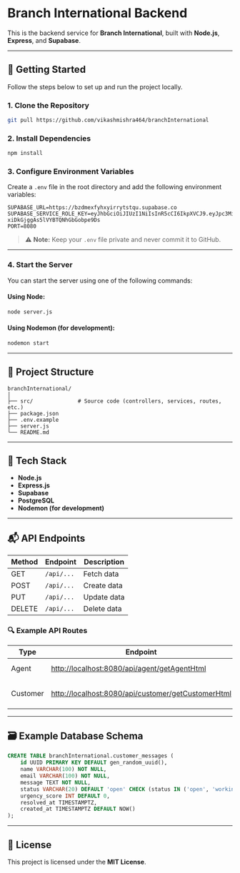 # Branch International Backend

This is the backend service for **Branch International**, built with **Node.js**, **Express**, and **Supabase**.

---

## 🚀 Getting Started

Follow the steps below to set up and run the project locally.

### 1. Clone the Repository
```bash
git pull https://github.com/vikashmishra464/branchInternational
```

### 2. Install Dependencies
```bash
npm install
```

### 3. Configure Environment Variables

Create a `.env` file in the root directory and add the following environment variables:

```env
SUPABASE_URL=https://bzdmexfyhxyirrytstqu.supabase.co
SUPABASE_SERVICE_ROLE_KEY=eyJhbGciOiJIUzI1NiIsInR5cCI6IkpXVCJ9.eyJpc3MiOiJzdXBhYmFzZSIsInJlZiI6ImJ6ZG1leGZ5aHh5aXJyeXRzdHF1Iiwicm9sZSI6InNlcnZpY2Vfcm9sZSIsImlhdCI6MTc2MTU3NDk2MCwiZXhwIjoyMDc3MTUwOTYwfQ.4PT5hnKJ53my7-xiDkGjggAs5lVYBTQNhGbGobpe9Ds
PORT=8080
```

> ⚠️ **Note:** Keep your `.env` file private and never commit it to GitHub.

---

### 4. Start the Server

You can start the server using one of the following commands:

#### Using Node:
```bash
node server.js
```

#### Using Nodemon (for development):
```bash
nodemon start
```

---

## 🧩 Project Structure

```
branchInternational/
│
├── src/              # Source code (controllers, services, routes, etc.)
├── package.json
├── .env.example
├── server.js
└── README.md
```

---

## 🧠 Tech Stack

- **Node.js**
- **Express.js**
- **Supabase**
- **PostgreSQL**
- **Nodemon (for development)**

---

## 📬 API Endpoints

| Method | Endpoint | Description |
|--------|-----------|--------------|
| GET | `/api/...` | Fetch data |
| POST | `/api/...` | Create data |
| PUT | `/api/...` | Update data |
| DELETE | `/api/...` | Delete data |

### 🔍 Example API Routes

| Type | Endpoint | Description |
|------|-----------|-------------|
| Agent | [http://localhost:8080/api/agent/getAgentHtml](http://localhost:8080/api/agent/getAgentHtml) | Get Agent HTML view |
| Customer | [http://localhost:8080/api/customer/getCustomerHtml](http://localhost:8080/api/customer/getCustomerHtml) | Get Customer HTML view |

---

## 🗃️ Example Database Schema

```sql
CREATE TABLE branchInternational.customer_messages (
    id UUID PRIMARY KEY DEFAULT gen_random_uuid(),
    name VARCHAR(100) NOT NULL,
    email VARCHAR(100) NOT NULL,
    message TEXT NOT NULL,
    status VARCHAR(20) DEFAULT 'open' CHECK (status IN ('open', 'working', 'closed')),
    urgency_score INT DEFAULT 0,
    resolved_at TIMESTAMPTZ,
    created_at TIMESTAMPTZ DEFAULT NOW()
);
```

---

## 🧾 License

This project is licensed under the **MIT License**.
